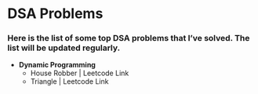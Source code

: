 # DSA Problems

### Here is the list of some top DSA problems that I’ve solved. The list will be updated regularly.

- **Dynamic Programming**
  - House Robber | <a href="https://leetcode.com/problems/house-robber/description/" style="text-decoration:none;" target="_blank">Leetcode Link</a>
  - Triangle | <a href="https://leetcode.com/problems/house-robber/description/](https://leetcode.com/problems/triangle/description/" style="text-decoration:none;" target="_blank">Leetcode Link</a>
